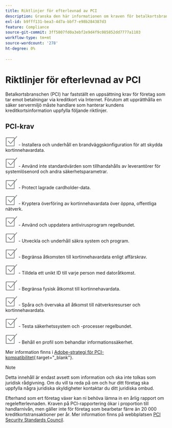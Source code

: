```yaml
---
title: Riktlinjer för efterlevnad av PCI
description: Granska den här informationen om kraven för betalkortsbranschen (PCI) för företag som accepterar betalning med kreditkort via Internet.
exl-id: b9fff131-bea3-4d7a-bbf7-e98b284387d3
feature: Compliance
source-git-commit: 3ff5807fd0a3ebf2e9d4f9c085852dd7777a1103
workflow-type: tm+mt
source-wordcount: '278'
ht-degree: 0%

---
```


# Riktlinjer för efterlevnad av PCI

Betalkortsbranschen (PCI) har fastställt en uppsättning krav för företag som tar emot betalningar via kreditkort via Internet. Förutom att upprätthålla en säker servermiljö måste handlare som hanterar kundens kreditkortsinformation uppfylla följande riktlinjer.

## PCI-krav

![kryssruta](../assets/checkbox.png) - Installera och underhåll en brandväggskonfiguration för att skydda kortinnehavardata.

![kryssruta](../assets/checkbox.png) - Använd inte standardvärden som tillhandahålls av leverantörer för systemlösenord och andra säkerhetsparametrar.

![kryssruta](../assets/checkbox.png) - Protect lagrade cardholder-data.

![kryssruta](../assets/checkbox.png) - Kryptera överföring av kortinnehavardata över öppna, offentliga nätverk.

![kryssruta](../assets/checkbox.png) - Använd och uppdatera antivirusprogram regelbundet.

![kryssruta](../assets/checkbox.png) - Utveckla och underhåll säkra system och program.

![kryssruta](../assets/checkbox.png) - Begränsa åtkomsten till kortinnehavardata enligt affärskrav.

![kryssruta](../assets/checkbox.png) - Tilldela ett unikt ID till varje person med datoråtkomst.

![kryssruta](../assets/checkbox.png) - Begränsa fysisk åtkomst till kortinnehavardata.

![kryssruta](../assets/checkbox.png) - Spåra och övervaka all åtkomst till nätverksresurser och kortinnehavardata.

![kryssruta](../assets/checkbox.png) - Testa säkerhetssystem och -processer regelbundet.

![kryssruta](../assets/checkbox.png) - Behåll en profil som behandlar informationssäkerhet.

Mer information finns i [Adobe-strategi för PCI-kompatibilitet][1]{:target=&quot;_blank&quot;}.

>[!NOTE]
>
>Detta innehåll är endast avsett som information och ska inte tolkas som juridisk rådgivning. Om du vill ta reda på om och hur ditt företag ska uppfylla några juridiska skyldigheter kontaktar du ditt juridiska ombud.

Efterhand som ert företag växer kan ni behöva lämna in en årlig rapport om regelefterlevnaden. Kraven på PCI-rapportering ökar i proportion till handlarnivån, men gäller inte för företag som bearbetar färre än 20 000 kreditkortstransaktioner per år. Mer information finns på webbplatsen [PCI Security Standards Council][2].

[1]: https://business.adobe.com/products/magento/pci-compliance.html
[2]: https://www.pcisecuritystandards.org/index.php
